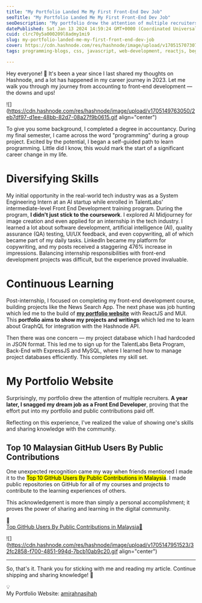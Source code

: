 ```yaml
---
title: "My Portfolio Landed Me My First Front-End Dev Job"
seoTitle: "My Portfolio Landed Me My First Front-End Dev Job"
seoDescription: "My portfolio drew the attention of multiple recruiters. A year later, I snagged my dream job as a Front End Developer!"
datePublished: Sat Jan 13 2024 14:59:24 GMT+0000 (Coordinated Universal Time)
cuid: clrc70y5a000209l8admy1mi9
slug: my-portfolio-landed-me-my-first-front-end-dev-job
cover: https://cdn.hashnode.com/res/hashnode/image/upload/v1705157073075/1a27e31b-987e-4b68-a92c-5c1a3fe17ab1.png
tags: programming-blogs, css, javascript, web-development, reactjs, beginners, frontend-development

---
```


Hey everyone! 👋 It's been a year since I last shared my thoughts on Hashnode, and a lot has happened in my career journey in 2023. Let me walk you through my journey from accounting to front-end development — the downs and ups!

![](https://cdn.hashnode.com/res/hashnode/image/upload/v1705149763050/2eb7df97-d1ee-48bb-82d7-08a27f9b0615.gif align="center")

To give you some background, I completed a degree in accountancy. During my final semester, I came across the word "programming" during a group project. Excited by the potential, I began a self-guided path to learn programming. Little did I know, this would mark the start of a significant career change in my life.

# Diversifying Skills

My initial opportunity in the real-world tech industry was as a System Engineering Intern at an AI startup while enrolled in TalentLabs' intermediate-level Front End Development training program. During the program, **I didn't just stick to the coursework**. I explored AI Midjourney for image creation and even applied for an internship in the tech industry. I learned a lot about software development, artificial intelligence (AI), quality assurance (QA) testing, UI/UX feedback, and even copywriting, all of which became part of my daily tasks. LinkedIn became my platform for copywriting, and my posts received a staggering 476% increase in impressions. Balancing internship responsibilities with front-end development projects was difficult, but the experience proved invaluable.

# **Continuous Learning**

Post-internship, I focused on completing my front-end development course, building projects like the News Search App. The next phase was job hunting which led me to the build of [**my portfolio website**](https://amirahnasihah.vercel.app/) with ReactJS and MUI. This **portfolio aims to show my projects and writings** which led me to learn about GraphQL for integration with the Hashnode API.

Then there was one concern — my project database which I had hardcoded in JSON format. This led me to sign up for the TalentLabs Beta Program, Back-End with ExpressJS and MySQL, where I learned how to manage project databases efficiently. This completes my skill set.

# My Portfolio Website

Surprisingly, my portfolio drew the attention of multiple recruiters. **A year later, I snagged my dream job as a Front End Developer**, proving that the effort put into my portfolio and public contributions paid off.

Reflecting on this experience, I've realized the value of showing one's skills and sharing knowledge with the community.

## Top 10 Malaysian GitHub Users By Public Contributions

One unexpected recognition came my way when friends mentioned I made it to the <mark>Top 10 GitHub Users By Public Contributions in Malaysia</mark>. I made public repositories on GitHub for all of my courses and projects to contribute to the learning experiences of others.

This acknowledgement is more than simply a personal accomplishment; it proves the power of sharing and learning in the digital community.

<div data-node-type="callout">
<div data-node-type="callout-emoji">🔗</div>
<div data-node-type="callout-text"><a target="_blank" rel="noopener noreferrer nofollow" href="https://github.com/gayanvoice/top-github-users/blob/main/markdown/public_contributions/malaysia.md" style="pointer-events: none">Top GitHub Users By Public Contributions in Malaysia🗻</a></div>
</div>

![](https://cdn.hashnode.com/res/hashnode/image/upload/v1705147951523/32fc2858-f700-4851-994d-7bcb10ab9c20.gif align="center")

---

So, that's it. Thank you for sticking with me and reading my article. Continue shipping and sharing knowledge! 🚀

<div data-node-type="callout">
<div data-node-type="callout-emoji">💡</div>
<div data-node-type="callout-text">My Portfolio Website: <a target="_blank" rel="noopener noreferrer nofollow" href="https://amirahnasihah.vercel.app/" style="pointer-events: none">amirahnasihah</a></div>
</div>